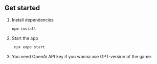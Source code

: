 
## Get started

1. Install dependencies

   ```bash
   npm install
   ```

2. Start the app

   ```bash
    npx expo start
   ```

3. You need OpenAi API key if you wanna use GPT-version of the game.
